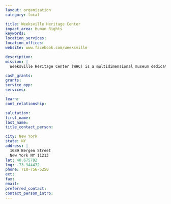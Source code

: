 ```yaml
---
layout: organization
category: local

title: Weeksville Heritage Center
impact_area: Human Rights
keywords: 
location_services: 
location_offices: 
website: www.facebook.com/weeksville

description: 
mission: |
  Weeksville Heritage Center (WHC) is a multidimensional museum dedicated to preserving the history of the 19th century African American community of Weeksville, Brooklyn. Using a contemporary lens, we activate this unique history through the presentation of innovative, vanguard and experimental programs.

cash_grants: 
grants: 
service_opp: 
services: 

learn: 
cont_relationship: 

salutation: 
first_name: 
last_name: 
title_contact_person: 

city: New York
state: NY
address: |
  1689 Bergen Street  
  New York NY 11213
lat: 40.675792
lng: -73.944472
phone: 718-756-5250
ext: 
fax: 
email: 
preferred_contact: 
contact_person_intro: 
---
```

